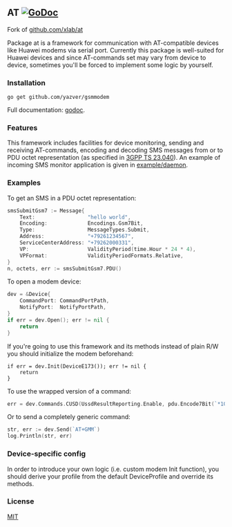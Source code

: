 ## AT [![GoDoc](http://img.shields.io/badge/godoc-reference-blue.svg)](https://godoc.org/github.com/yazver/gsmmodem)

Fork of  [github.com/xlab/at](https://github.com/xlab/at)

Package at is a framework for communication with AT-compatible devices like Huawei modems via serial port. Currently this package is well-suited for Huawei devices and since AT-commands set may vary from device to device, sometimes you'll be forced to implement some logic by yourself.

### Installation

``` 
go get github.com/yazver/gsmmodem
```

Full documentation: [godoc](https://godoc.org/github.com/yazver/gsmmodem).

### Features

This framework includes facilities for device monitoring, sending and receiving AT-commands, encoding and decoding SMS messages from or to PDU octet representation (as specified in [3GPP TS 23.040]). An example of incoming SMS monitor application is given in [example/daemon].

[example/daemon]: https://github.com/xlab/at/blob/master/example/daemon
[3GPP TS 23.040]: http://www.etsi.org/deliver/etsi_ts/123000_123099/123040/11.05.00_60/ts_123040v110500p.pdf

### Examples

To get an SMS in a PDU octet representation:
```go
smsSubmitGsm7 := Message{
	Text:                 "hello world",
	Encoding:             Encodings.Gsm7Bit,
	Type:                 MessageTypes.Submit,
	Address:              "+79261234567",
	ServiceCenterAddress: "+79262000331",
	VP:                   ValidityPeriod(time.Hour * 24 * 4),
	VPFormat:             ValidityPeriodFormats.Relative,
}
n, octets, err := smsSubmitGsm7.PDU()
```

To open a modem device:
```go
dev = &Device{
	CommandPort: CommandPortPath,
	NotifyPort:  NotifyPortPath,
}
if err = dev.Open(); err != nil {
	return
}
```

If you're going to use this framework and its methods instead of plain R/W you should initialize the modem beforehand:
```
if err = dev.Init(DeviceE173()); err != nil {
	return
}
```

To use the wrapped version of a command:
```go
err = dev.Commands.CUSD(UssdResultReporting.Enable, pdu.Encode7Bit(`*100#`), Encodings.Gsm7Bit)
```

Or to send a completely generic command:
```go
str, err := dev.Send(`AT+GMM`)
log.Println(str, err)
```

### Device-specific config

In order to introduce your own logic (i.e. custom modem Init function), you should derive your profile from the default DeviceProfile and override its methods.

### License

[MIT](http://xlab.mit-license.org)
